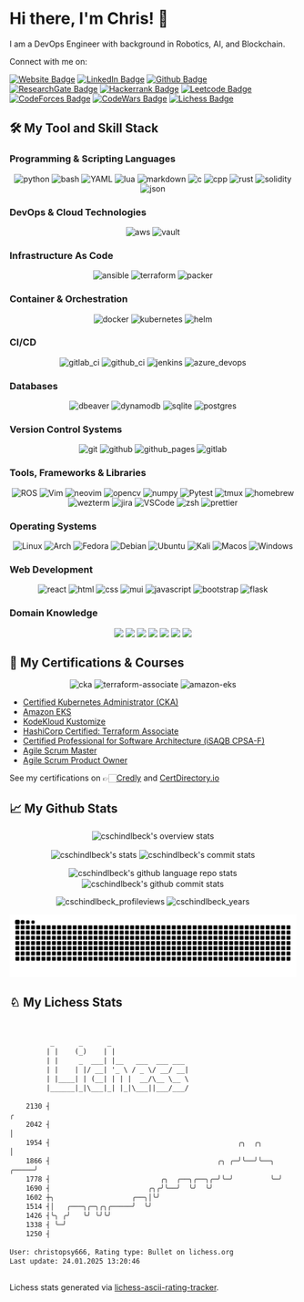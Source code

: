 # Hi there, I'm Chris! 👋

I am a DevOps Engineer with background in Robotics, AI, and Blockchain.

Connect with me on:

[![Website Badge](https://img.shields.io/badge/Website-3b5998?style=flat&logo=google-chrome&logoColor=white)](https://cschindlbeck.github.io/)
[![LinkedIn Badge](https://img.shields.io/badge/LinkedIn-0077B5?style=flat&logo=linkedin&logoColor=white)](https://www.linkedin.com/in/chrisschindlbeck/)
[![Github Badge](https://img.shields.io/badge/GitHub-100000?style=flat&logo=github&logoColor=white)](https://github.com/cschindlbeck)
[![ResearchGate Badge](https://img.shields.io/badge/ResearchGate-00CCBB?style=flat&logo=ResearchGate&logoColor=white)](https://www.researchgate.net/profile/Christopher-Schindlbeck)
[![Hackerrank Badge](https://img.shields.io/badge/-Hackerrank-2EC866?style=flat&logo=HackerRank&logoColor=white)](https://www.hackerrank.com/schindlbeck)
[![Leetcode Badge](https://img.shields.io/badge/-LeetCode-FFA116?style=flat&logo=LeetCode&logoColor=black)](https://leetcode.com/christopsy666/)
[![CodeForces Badge](https://img.shields.io/static/v1?style=flat&message=Codeforces&color=1F8ACB&logo=Codeforces&logoColor=FFFFFF&label=)](https://codeforces.com/profile/cschindlbeck)
[![CodeWars Badge](https://img.shields.io/static/v1?style=flat&message=Codewars&color=B1361E&logo=Codewars&logoColor=FFFFFF&label=)](https://www.codewars.com/users/cschindlbeck)
[![Lichess Badge](https://img.shields.io/static/v1?style=flat&message=Lichess&color=000000&logo=Lichess&logoColor=FFFFFF&label=)](https://lichess.org/@/christopsy666)

## 🛠️ My Tool and Skill Stack

### Programming & Scripting Languages

<p align="center">
  <img alt="python" src="https://img.shields.io/badge/Python-3776AB?style=flat&logo=python&logoColor=white" />
  <img alt="bash" src="https://img.shields.io/badge/bash-121011.svg?logo=gnu-bash&logoColor=white" />
  <img alt="YAML" src="https://img.shields.io/badge/-Yaml-F05032?style=flat&logo=Yaml&logoColor=white" />
  <img alt="lua" src="https://img.shields.io/badge/lua-%232C2D72.svg?style=flat&logo=lua&logoColor=white" />
  <img alt="markdown" src="https://img.shields.io/badge/Markdown-000000.svg?logo=markdown&logoColor=white" />
  <img alt="c" src="https://img.shields.io/badge/C-00599C?style=flat&logo=c&logoColor=white" />
  <img alt="cpp" src="https://img.shields.io/badge/C%2B%2B-00599C?style=flat&logo=c%2B%2B&logoColor=white" />
  <img alt="rust" src="https://img.shields.io/badge/Rust-000000?style=flat&logo=rust&logoColor=white" />
  <img alt="solidity" src="https://img.shields.io/badge/Solidity-e6e6e6?style=flat&logo=solidity&logoColor=black" />
  <img alt="json" src="https://img.shields.io/badge/json-5E5C5C?style=flat&logo=json&logoColor=white" />
</p>

### DevOps & Cloud Technologies

<p align="center">
  <img alt="aws" src="https://img.shields.io/badge/Amazon_AWS-FF9900?style=flat&logo=amazonaws&logoColor=white" />
  <img alt="vault" src="https://img.shields.io/badge/Vault-FFD814?style=flat&logo=Vault&logoColor=black" />
</p>

### Infrastructure As Code

<p align="center">
  <img alt="ansible" src="https://img.shields.io/badge/ansible-%231A1918.svg?style=flat&logo=ansible&logoColor=white" />
  <img alt="terraform" src="https://img.shields.io/badge/terraform-%235835CC.svg?style=flat&logo=terraform&logoColor=white" />
  <img alt="packer" src="https://img.shields.io/badge/packer-%23E7EEF0.svg?style=flat&logo=packer&logoColor=%2302A8EF" />
</p>


### Container & Orchestration

<p align="center">
  <img alt="docker" src="https://img.shields.io/badge/-Docker-2496ED?style=flat&logo=docker&logoColor=white" />
  <img alt="kubernetes" src="https://img.shields.io/badge/kubernetes-%23326ce5.svg?style=flat&logo=kubernetes&logoColor=white" />
  <img alt="helm" src="https://img.shields.io/badge/Helm-0F1689?logo=helm&logoColor=fff)" />
</p>

### CI/CD

<p align="center">
  <img alt="gitlab_ci" src="https://img.shields.io/badge/GitLab%20CI-%23181717.svg?style=flat&logo=gitlab&logoColor=white" />
  <img alt="github_ci" src="https://img.shields.io/badge/GitHub%20Actions-%232671E5.svg?style=flat&logo=githubactions&logoColor=white" />
  <img alt="jenkins" src="https://img.shields.io/badge/Jenkins-49728B?style=flat&logo=jenkins&logoColor=white" />
  <img alt="azure_devops" src="https://img.shields.io/badge/Azure_DevOps-0078D7?style=flat&logo=azure-devops&logoColor=white" />
</p>

### Databases

<p align="center">
  <img alt="dbeaver" src="https://img.shields.io/badge/dbeaver-382923?style=flat&logo=dbeaver&logoColor=white" />
  <img alt="dynamodb" src="https://img.shields.io/badge/Amazon%20DynamoDB-4053D6?style=flat&logo=Amazon%20DynamoDB&logoColor=white" />
  <img alt="sqlite" src="https://img.shields.io/badge/Sqlite-003B57?style=flat&logo=sqlite&logoColor=white" />
  <img alt="postgres" src="https://img.shields.io/badge/PostgreSQL-316192?style=flat&logo=postgresql&logoColor=white" />
</p>

### Version Control Systems

<p align="center">
  <img alt="git" src="https://img.shields.io/badge/git-E44C30?style=flat&logo=git&logoColor=white" />
  <img alt="github" src="https://img.shields.io/badge/GitHub-100000?style=flat&logo=github&logoColor=white" />
  <img alt="github_pages" src="https://img.shields.io/badge/GitHub%20Pages-327FC7.svg?logo=github&logoColor=white" />
  <img alt="gitlab" src="https://img.shields.io/badge/GitLab-330F63?style=flat&logo=gitlab&logoColor=white" />
</p>

### Tools, Frameworks & Libraries

<p align="center">
  <img alt="ROS" src="https://img.shields.io/static/v1?style=flat&message=ROS&color=22314E&logo=ROS&logoColor=FFFFFF&label=" />
  <img alt="Vim" src="https://img.shields.io/badge/VIM-%2311AB00.svg?&style=flat&logo=vim&logoColor=white" />
  <img alt="neovim" src="https://img.shields.io/badge/NeoVim-%2357A143.svg?&style=flat&logo=neovim&logoColor=white" />
  <img alt="opencv" src="https://img.shields.io/badge/-OpenCV-05122A?style=flat&logo=opencv&logoColor=5C3EE8" />
  <img alt="numpy" src="https://img.shields.io/badge/Numpy-777BB4?style=flat&logo=numpy&logoColor=white" />
  <img alt="Pytest" src="https://img.shields.io/badge/Pytest-0A9EDC.svg?logo=pytest&logoColor=white" />
  <img alt="tmux" src="https://img.shields.io/badge/tmux-1BB91F?style=flat&logo=tmux&logoColor=white" />
  <img alt="homebrew" src="https://img.shields.io/badge/homebrew-FBB040?style=flat&logo=homebrew&logoColor=white" />
  <img alt="wezterm" src="https://img.shields.io/badge/wezterm-4E49EE?style=flat&logo=wezterm&logoColor=white" />
  <img alt="jira" src="https://img.shields.io/badge/Jira-0052CC?style=flat&logo=Jira&logoColor=white" />
  <img alt="VSCode" src="https://img.shields.io/badge/-VSCode-007ACC?style=flat&logo=visual-studio-code&logoColor=white" />
  <img alt="zsh" src="https://img.shields.io/badge/Zsh-F15A24?style=flat&logo=Zsh&logoColor=white" />
  <img alt="prettier" src="https://img.shields.io/badge/prettier-1A2C34?style=flat&logo=prettier&logoColor=F7BA3E" />
</p>

### Operating Systems

<p align="center">
  <img alt="Linux" src="https://img.shields.io/badge/Linux-FCC624?style=flat&logo=linux&logoColor=black" />
  <img alt="Arch" src="https://img.shields.io/badge/Arch%20Linux-1793D1?logo=arch-linux&logoColor=fff&style=flat" />
  <img alt="Fedora" src="https://img.shields.io/badge/Fedora-black?style=flat&logo=Fedora" />
  <img alt="Debian" src="https://img.shields.io/badge/Debian-A81D33?style=flat&logo=debian&logoColor=white" />
  <img alt="Ubuntu" src="https://img.shields.io/badge/-Ubuntu-E95420?style=flat&logo=ubuntu&logoColor=white" />
  <img alt="Kali" src="https://img.shields.io/badge/Kali_Linux-557C94?style=flat&logo=kali-linux&logoColor=white" />
  <img alt="Macos" src="https://img.shields.io/badge/mac%20os-000000?style=flat&logo=apple&logoColor=white" />
  <img alt="Windows" src="https://img.shields.io/badge/-Windows-007ACC?style=flat&logo=windows&logoColor=white" />
</p>

### Web Development

<p align="center">
  <img alt="react" src="https://img.shields.io/badge/react-%2320232a.svg?style=flat&logo=React&logoColor=%2361DAFB" />
  <img alt="html" src="https://img.shields.io/badge/-HTML5-E34F26?style=flat&logo=html5&logoColor=white" />
  <img alt="css" src="https://img.shields.io/badge/-CSS3-1572B6?style=flat&logo=css3" />
  <img alt="mui" src="https://img.shields.io/badge/MUI-%230081CB.svg?style=flat&logo=mui&logoColor=white" />
  <img alt="javascript" src="https://img.shields.io/badge/JavaScript-%23323330.svg?style=flat&logo=javascript&logoColor=%23F7DF1E" />
  <img alt="bootstrap" src="https://img.shields.io/badge/-Bootstrap-563D7C?style=flat&logo=bootstrap" />
  <img alt="flask" src="https://img.shields.io/badge/-Flask-000000?style=flat&logo=Flask&logoColor=ffffff)" />
</p>

### Domain Knowledge

<p align="center">
  <img src="https://img.shields.io/badge/Robotics-green?style=flat" />
  <img src="https://img.shields.io/badge/Control-red?style=flat" />
  <img src="https://img.shields.io/badge/Motion Planning-blue?style=flat" />
  <img src="https://img.shields.io/badge/Sensor Fusion-yellowgreen?style=flat" />
  <img src="https://img.shields.io/badge/Signal and Image Processing-blueviolet?style=flat" />
  <img src="https://img.shields.io/badge/Machine Learning-success?style=flat" />
  <img src="https://img.shields.io/badge/Blockchain-critical?style=flat" />
</p>

## 🏅 My Certifications & Courses

<p align="center">
  <img alt="cka" src="https://images.credly.com/size/340x340/images/8b8ed108-e77d-4396-ac59-2504583b9d54/cka_from_cncfsite__281_29.png" width="125" height="125">
  <img alt="terraform-associate" src="https://images.credly.com/size/340x340/images/99289602-861e-4929-8277-773e63a2fa6f/image.png" width="125" height="125">
  <img alt="amazon-eks" src="https://images.credly.com/size/340x340/images/9bcbde6d-1754-4617-9337-124f7b10a6c2/image.png" width="125" height="125">
</p>

- [Certified Kubernetes Administrator (CKA)](https://www.credly.com/badges/9d1c30b5-f3ec-4f38-9087-3176ba41f667/public_url)
- [Amazon EKS](https://www.credly.com/badges/51fa72ad-75ef-4068-815c-27d28b95dda5/public_url)
- [KodeKloud Kustomize](https://learn.kodekloud.com/certificate/c3c9d63c-d5a2-4ee5-bc31-fd029996cb2e)
- [HashiCorp Certified: Terraform Associate](https://www.credly.com/badges/48e35896-034f-4a05-a923-6f5ca7def4c6)
- [Certified Professional for Software Architecture (iSAQB CPSA-F)](https://zertdb.isqi.org/de/download/certificate/token/zQcwjW%241A_-V_t6a-9_7)
- [Agile Scrum Master](https://mylogin.exin.nl/polarserver.asp?FrameSet=Minimal&ToolName=CertificateCheckTool&Framed=1&LastName=Schindlbeck&CertificateNumber=6337316.20794863&ModuleID=630589)
- [Agile Scrum Product Owner](https://mylogin.exin.nl/AppPool_5/polarserver.asp?FrameSet=Minimal&ToolName=CertificateCheckTool&Framed=1&LastName=Schindlbeck&CertificateNumber=6337316.20794001&ModuleID=630641&SID=80DACB7C5BBC16548C800E6EB9583B7C&PageID=0)

See my certifications on 👉🏻[Credly](https://www.credly.com/users/chris-schindlbeck) and [CertDirectory.io](https://certdirectory.io/profile/65263cfc-1d9c-41f1-9bbe-52e4af35ab07)

## 📈 My Github Stats

<p align="center">
  <img align="center" src="http://github-profile-summary-cards.vercel.app/api/cards/profile-details?username=cschindlbeck&theme=github_dark" alt="cschindlbeck's overview stats" />
</p>

<p align="center">
  <img align="center" src="http://github-profile-summary-cards.vercel.app/api/cards/stats?username=cschindlbeck&theme=github_dark" alt="cschindlbeck's stats" />
  <img align="center" src="http://github-profile-summary-cards.vercel.app/api/cards/productive-time?username=cschindlbeck&theme=github_dark&utcOffset=1" alt="cschindlbeck's commit stats" />
</p>

<p align="center">
  <img align="center" src="http://github-profile-summary-cards.vercel.app/api/cards/repos-per-language?username=cschindlbeck&theme=github_dark" alt="cschindlbeck's github language repo stats" />
  <img align="center" src="http://github-profile-summary-cards.vercel.app/api/cards/most-commit-language?username=cschindlbeck&theme=github_dark" alt="cschindlbeck's github commit stats" />
</p>

<p align="center">
  <img src="https://komarev.com/ghpvc/?username=cschindlbeck&style=flat&color=blue" alt="cschindlbeck_profileviews" />
  <img src="https://badges.strrl.dev/years/cschindlbeck?style=flat&color=blue" alt="cschindlbeck_years" />
</p>

![github contribution grid snake animation](https://raw.githubusercontent.com/cschindlbeck/cschindlbeck/output/github-snake-dark.svg?palette=github-dark)
## &#9816; My Lichess Stats
<pre>
<code>

          _      _      _
         | |    (_)    | |
         | |     _  ___| |__   ___  ___ ___
         | |    | |/ __| '_ \ / _ \/ __/ __|
         | |____| | (__| | | |  __/\__ \__ \
         |______|_|\___|_| |_|\___||___/___/

    2130 ┤                                                              ╭
    2042 ┤                                                              │
    1954 ┤                                              ╭╮  ╭╮          │
    1866 ┤                                         ╭╮ ╭─╯╰──╯╰──╮ ╭─────╯
    1778 ┤                           ╭╮  ╭──╮╭──╮╭─╯╰─╯         ╰─╯
    1690 ┤                        ╭╮╭╯╰──╯  ╰╯  ╰╯
    1602 ┼╮                   ╭──╮│╰╯
    1514 ┤│   ╭───╮╭─╮╭╮╭─────╯  ╰╯
    1426 ┤╰╮ ╭╯   ╰╯ ╰╯╰╯
    1338 ┤ ╰─╯
    1250 ┤

User: christopsy666, Rating type: Bullet on lichess.org
Last update: 24.01.2025 13:20:46
</code>
</pre>
Lichess stats generated via [lichess-ascii-rating-tracker](https://github.com/cschindlbeck/lichess-ascii-rating-tracker.git).
